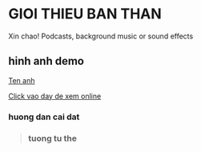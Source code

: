 # GIOI THIEU BAN THAN 
Xin chao!
Podcasts, background music or sound effects
## hinh anh demo
[Ten anh](https://www.google.com/url?sa=i&url=https%3A%2F%2Fwww.freepik.com%2Ffree-photos-vectors%2Fninja&psig=AOvVaw0RKPZFSKHZkdxFlZCMOJx8&ust=1672974868835000&source=images&cd=vfe&ved=0CBEQjhxqFwoTCMCll5i7r_wCFQAAAAAdAAAAABAE)

[Click vao day de xem online](https://google.com)
### huong dan cai dat
> ### tuong tu the <h3>

